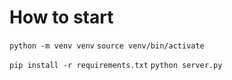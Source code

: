 # How to start

`python -m venv venv`
`source venv/bin/activate`

`pip install -r requirements.txt`
`python server.py`
